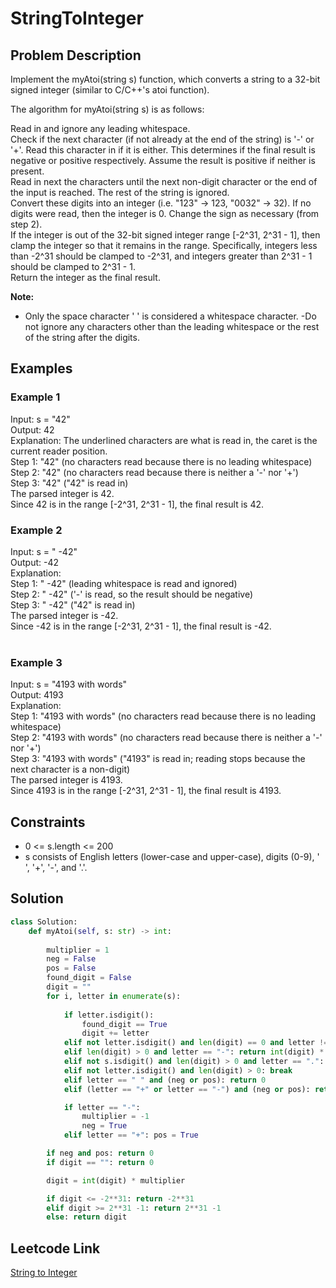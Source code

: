 # StringToInteger

## Problem Description
Implement the myAtoi(string s) function, which converts a string to a 32-bit signed integer (similar to C/C++'s atoi function).<br>

The algorithm for myAtoi(string s) is as follows:<br>

Read in and ignore any leading whitespace.<br>
Check if the next character (if not already at the end of the string) is '-' or '+'. Read this character in if it is either. This determines if the final result is negative or positive respectively. Assume the result is positive if neither is present.<br>
Read in next the characters until the next non-digit character or the end of the input is reached. The rest of the string is ignored.<br>
Convert these digits into an integer (i.e. "123" -> 123, "0032" -> 32). If no digits were read, then the integer is 0. Change the sign as necessary (from step 2).<br>
If the integer is out of the 32-bit signed integer range [-2^31, 2^31 - 1], then clamp the integer so that it remains in the range. Specifically, integers less than -2^31 should be clamped to -2^31, and integers greater than 2^31 - 1 should be clamped to 2^31 - 1.<br>
Return the integer as the final result.<br>

**Note:**
- Only the space character ' ' is considered a whitespace character.
 -Do not ignore any characters other than the leading whitespace or the rest of the string after the digits.


## Examples
### Example 1
Input: s = "42"<br>
Output: 42<br>
Explanation: The underlined characters are what is read in, the caret is the current reader position.<br>
Step 1: "42" (no characters read because there is no leading whitespace)<br>
Step 2: "42" (no characters read because there is neither a '-' nor '+')<br>
Step 3: "42" ("42" is read in)<br>
The parsed integer is 42.<br>
Since 42 is in the range [-2^31, 2^31 - 1], the final result is 42.<br>

### Example 2
Input: s = "   -42"<br>
Output: -42<br>
Explanation:<br>
Step 1: "   -42" (leading whitespace is read and ignored)<br>
Step 2: "   -42" ('-' is read, so the result should be negative)<br>
Step 3: "   -42" ("42" is read in)<br>
The parsed integer is -42.<br>
Since -42 is in the range [-2^31, 2^31 - 1], the final result is -42.<br><br>

### Example 3
Input: s = "4193 with words"<br>
Output: 4193<br>
Explanation:<br>
Step 1: "4193 with words" (no characters read because there is no leading whitespace)<br>
Step 2: "4193 with words" (no characters read because there is neither a '-' nor '+')<br>
Step 3: "4193 with words" ("4193" is read in; reading stops because the next character is a non-digit)<br>
The parsed integer is 4193.<br>
Since 4193 is in the range [-2^31, 2^31 - 1], the final result is 4193.<br>

## Constraints
- 0 <= s.length <= 200
- s consists of English letters (lower-case and upper-case), digits (0-9), ' ', '+', '-', and '.'.

## Solution
```python
class Solution:
    def myAtoi(self, s: str) -> int:
        
        multiplier = 1
        neg = False
        pos = False
        found_digit = False
        digit = ""
        for i, letter in enumerate(s):
            
            if letter.isdigit():
                found_digit == True
                digit += letter
            elif not letter.isdigit() and len(digit) == 0 and letter != " " and letter != "-" and letter != "+": return 0
            elif len(digit) > 0 and letter == "-": return int(digit) * multiplier
            elif not s.isdigit() and len(digit) > 0 and letter == ".": return int(digit)
            elif not letter.isdigit() and len(digit) > 0: break
            elif letter == " " and (neg or pos): return 0
            elif (letter == "+" or letter == "-") and (neg or pos): return 0

            if letter == "-":
                multiplier = -1
                neg = True
            elif letter == "+": pos = True

        if neg and pos: return 0
        if digit == "": return 0

        digit = int(digit) * multiplier

        if digit <= -2**31: return -2**31
        elif digit >= 2**31 -1: return 2**31 -1
        else: return digit
```

## Leetcode Link
[String to Integer](https://leetcode.com/problems/string-to-integer-atoi/description/)
